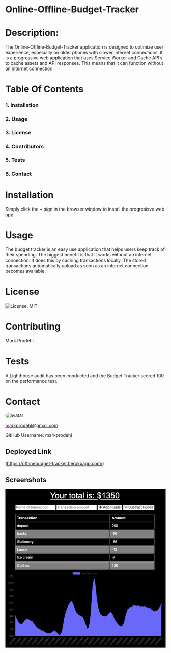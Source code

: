 # Online-Offline-Budget-Tracker 
                                               
            
 # Description:
            
 The Online-Offline-Budget-Tracker application is designed to optimize user experience, especially on older phones with slower internet connections. It is a progressive web application that uses Service Worker and Cache API’s to cache assets and API responses. This means that it can function without an internet connection. 
            
 # Table Of Contents
            
 ### 1. Installation
            
 ### 2. Usage
            
 ### 3. License
            
 ### 4. Contributors
            
 ### 5. Tests
            
 ### 6. Contact
            
 # Installation
            
 Simply click the + sign in the browser window to install the progresisve web app.
            
 # Usage
            
 The budget tracker is an easy use application that helps users keep track of their spending. The biggest benefit is that it works without an internet connection. It does this by caching transactions locally. The stored transactions automatically upload as soon as an internet connection becomes available. 
            
 # License
            
 ![License: MIT](https://img.shields.io/badge/License-MIT-blue.svg)
            
 # Contributing
            
 Mark Prodehl
            
 # Tests
            
 A Lighthouse audit has been conducted and the Budget Tracker scored 100 on the performance test. 
            
 # Contact
            
 <img src="https://avatars2.githubusercontent.com/u/31394631?v=4" alt="avatar" style="border-radius: 64px" width="60"/>
            
 markprodehl@gmail.com           
            
 GitHub Username: markprodehl  

 ## Deployed Link
(https://offlinebudget-tracker.herokuapp.com/)


## Screenshots
![Alt text](public/assets/images/budget-tracker.png? "Optional Title")                             
           